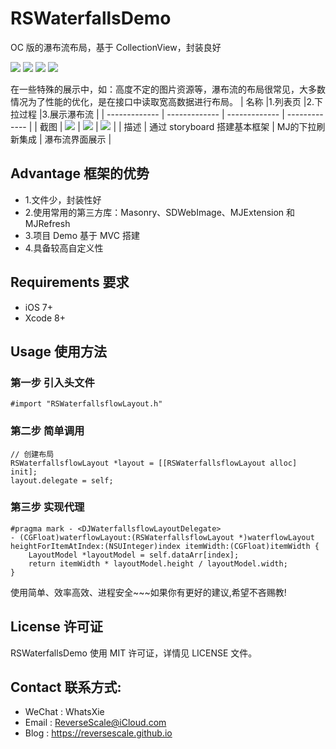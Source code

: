 # RSWaterfallsDemo
OC 版的瀑布流布局，基于 CollectionView，封装良好

![](https://img.shields.io/badge/platform-iOS-red.svg) 
![](https://img.shields.io/badge/language-Objective--C-orange.svg) 
![](https://img.shields.io/badge/download-791K-brightgreen.svg)
![](https://img.shields.io/badge/license-MIT%20License-brightgreen.svg) 

在一些特殊的展示中，如：高度不定的图片资源等，瀑布流的布局很常见，大多数情况为了性能的优化，是在接口中读取宽高数据进行布局。
| 名称 |1.列表页 |2.下拉过程 |3.展示瀑布流 |
| ------------- | ------------- | ------------- | ------------- |
| 截图 | ![](http://og1yl0w9z.bkt.clouddn.com/17-8-21/54867559.jpg) | ![](http://og1yl0w9z.bkt.clouddn.com/17-8-21/98264702.jpg) | ![](http://og1yl0w9z.bkt.clouddn.com/17-8-21/21579383.jpg) |
| 描述 | 通过 storyboard 搭建基本框架 | MJ的下拉刷新集成 | 瀑布流界面展示 |


## Advantage 框架的优势
* 1.文件少，封装性好
* 2.使用常用的第三方库：Masonry、SDWebImage、MJExtension 和 MJRefresh
* 3.项目 Demo 基于 MVC 搭建
* 4.具备较高自定义性

## Requirements 要求
* iOS 7+
* Xcode 8+


## Usage 使用方法
### 第一步 引入头文件
```
#import "RSWaterfallsflowLayout.h"
```
### 第二步 简单调用
```
// 创建布局
RSWaterfallsflowLayout *layout = [[RSWaterfallsflowLayout alloc] init];
layout.delegate = self;
```
### 第三步 实现代理
```
#pragma mark - <DJWaterfallsflowLayoutDelegate>
- (CGFloat)waterflowLayout:(RSWaterfallsflowLayout *)waterflowLayout heightForItemAtIndex:(NSUInteger)index itemWidth:(CGFloat)itemWidth {
    LayoutModel *layoutModel = self.dataArr[index];
    return itemWidth * layoutModel.height / layoutModel.width;
}
```

使用简单、效率高效、进程安全~~~如果你有更好的建议,希望不吝赐教!


## License 许可证
RSWaterfallsDemo 使用 MIT 许可证，详情见 LICENSE 文件。


## Contact 联系方式:
* WeChat : WhatsXie
* Email : ReverseScale@iCloud.com
* Blog : https://reversescale.github.io
